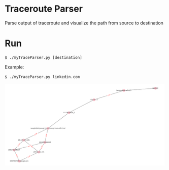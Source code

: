 # Traceroute Parser

Parse output of traceroute and visualize the path from source to destination

# Run
```
$ ./myTraceParser.py [destination]
```

Example:
```
$ ./myTraceParser.py linkedin.com
```

![Example](https://github.com/trandinhkhoa/traceroute_parser/blob/master/example.png)
